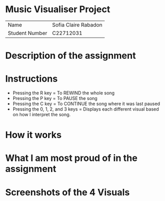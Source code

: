 # Music Visualiser Project

|               |                      |
| ------------- | -------------------- |
|Name           | Sofia Claire Rabadon |
|Student Number | C22712031            |

# Description of the assignment

# Instructions
- Pressing the R key = To REWIND the whole song
- Pressing the P key = To PAUSE the song 
- Pressing the C key = To CONTINUE the song where it was last paused
- Pressing the 0, 1, 2, and 3 keys = Displays each different visual based on how I interpret the song.

# How it works

# What I am most proud of in the assignment

# Screenshots of the 4 Visuals
